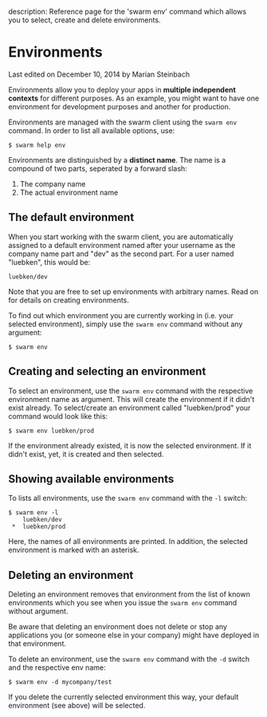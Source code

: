 description: Reference page for the 'swarm env' command which allows you to select, create and delete environments.

# Environments

<p class="lastmod">Last edited on December 10, 2014 by Marian Steinbach</p>

Environments allow you to deploy your apps in __multiple independent contexts__ for different purposes. As an example, you might want to have one environment for development purposes and another for production.

Environments are managed with the swarm client using the `swarm env` command. In order to list all available options, use:

    $ swarm help env

Environments are distinguished by a __distinct name__. The name is a compound of two parts, seperated by a forward slash:

1. The company name
2. The actual environment name

## The default environment

When you start working with the swarm client, you are automatically assigned to a default environment named after your username as the company name part and "dev" as the second part. For a user named "luebken", this would be:

    luebken/dev

Note that you are free to set up environments with arbitrary names. Read on for details on creating environments.

To find out which environment you are currently working in (i.e. your selected environment), simply use the `swarm env` command without any argument:

    $ swarm env

## Creating and selecting an environment

To select an environment, use the `swarm env` command with the respective environment name as argument. This will create the environment if it didn't exist already. To select/create an environment called "luebken/prod" your command would look like this:
    
    $ swarm env luebken/prod

If the environment already existed, it is now the selected environment. If it didn't exist, yet, it is created and then selected.
<!--
TODO: explain what actually happens when creating an environment)
-->

## Showing available environments

To lists all environments, use the `swarm env` command with the `-l` switch:

    $ swarm env -l
        luebken/dev
     *  luebken/prod

Here, the names of all environments are printed. In addition, the selected environment is marked with an asterisk.

## Deleting an environment

Deleting an environment removes that environment from the list of known environments which you see when you issue the `swarm env` command without argument.

Be aware that deleting an environment does not delete or stop any applications you (or someone else in your company) might have deployed in that environment.

To delete an environment, use the `swarm env` command with the `-d` switch and the respective env name:

    $ swarm env -d mycompany/test

If you delete the currently selected environment this way, your default environment (see above) will be selected.
